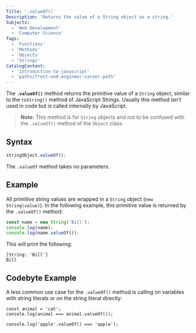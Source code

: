 ```yaml
---
Title: '.valueOf()'
Description: 'Returns the value of a String object as a string.'
Subjects:
  - 'Web Development'
  - 'Computer Science'
Tags:
  - 'Functions'
  - 'Methods'
  - 'Objects'
  - 'Strings'
CatalogContent:
  - 'introduction-to-javascript'
  - 'paths/front-end-engineer-career-path'
---
```


The **`.valueOf()`** method returns the primitive value of a `String` object, similar to the `toString()` method of JavaScript Strings. Usually this method isn't used in code but is called internally by JavaScript.

> **Note:** This method is for `String` objects and not to be confused with the `.valueOf()` method of the `Object` class.

## Syntax

```js
stringObject.valueOf();
```

The `.valueOf` method takes no parameters.

## Example

All primitive string values are wrapped in a `String` object (`new String(value)`). In the following example, this primitive value is returned by the `.valueOf()` method:

```js
const name = new String('Bill');
console.log(name);
console.log(name.valueOf());
```

This will print the following:

```shell
[String: 'Bill']
Bill
```

## Codebyte Example

A less common use case for the `.valueOf()` method is calling on variables with string literals or on the string literal directly:

```codebyte/javascript
const animal = 'cat';
console.log(animal === animal.valueOf());

console.log('apple'.valueOf() === 'apple');
```
